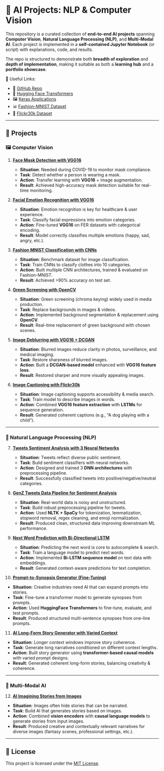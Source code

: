 # 🧠 AI Projects: NLP & Computer Vision

This repository is a curated collection of **end-to-end AI projects** spanning **Computer Vision**, **Natural Language Processing (NLP)**, and **Multi-Modal AI**. Each project is implemented in a **self-contained Jupyter Notebook** (or script) with explanations, code, and results.

The repo is structured to demonstrate both **breadth of exploration** and **depth of implementation**, making it suitable as both a **learning hub** and a **portfolio showcase**.

🔗 Useful Links:

* 📂 [GitHub Repo](https://github.com/sanskarGupta551/ai-projects-nlp-computer-vision)
* 🤖 [Hugging Face Transformers](https://huggingface.co/docs/transformers/index)
* 🖼️ [Keras Applications](https://keras.io/api/applications/)
* 📊 [Fashion-MNIST Dataset](https://github.com/zalandoresearch/fashion-mnist)
* 📸 [Flickr30k Dataset](https://shannon.cs.illinois.edu/DenotationGraph/)

---

## 📂 Projects

### 🖼️ Computer Vision

1. [**Face Mask Detection with VGG16**](https://github.com/sanskarGupta551/ai-projects-nlp-computer-vision/blob/main/Face_Mask_Detection_with_VGG16.ipynb)

   * **Situation**: Needed during COVID-19 to monitor mask compliance.
   * **Task**: Detect whether a person is wearing a mask.
   * **Action**: Transfer learning with **VGG16** + image augmentation.
   * **Result**: Achieved high-accuracy mask detection suitable for real-time monitoring.

2. [**Facial Emotion Recognition with VGG16**](https://github.com/sanskarGupta551/ai-projects-nlp-computer-vision/blob/main/Facial_Emotion_Recognition_with_VGG16.ipynb)

   * **Situation**: Emotion recognition is key for healthcare & user experience.
   * **Task**: Classify facial expressions into emotion categories.
   * **Action**: Fine-tuned **VGG16** on FER datasets with categorical encoding.
   * **Result**: Model correctly classifies multiple emotions (happy, sad, angry, etc.).

3. [**Fashion MNIST Classification with CNNs**](https://github.com/sanskarGupta551/ai-projects-nlp-computer-vision/blob/main/Fashion_MNIST_with_CNN%28s%29.ipynb)

   * **Situation**: Benchmark dataset for image classification.
   * **Task**: Train CNNs to classify clothes into 10 categories.
   * **Action**: Built multiple CNN architectures, trained & evaluated on Fashion-MNIST.
   * **Result**: Achieved >90% accuracy on test set.

4. [**Green Screening with OpenCV**](https://github.com/sanskarGupta551/ai-projects-nlp-computer-vision/blob/main/Green_Screening_Images_and_Videos_with_OpenCV.ipynb)

   * **Situation**: Green screening (chroma keying) widely used in media production.
   * **Task**: Replace backgrounds in images & videos.
   * **Action**: Implemented background segmentation & replacement using **OpenCV**.
   * **Result**: Real-time replacement of green background with chosen scenes.

5. [**Image Deblurring with VGG16 + DCGAN**](https://github.com/sanskarGupta551/ai-projects-nlp-computer-vision/blob/main/Image_Deblurring_with_VGG16.ipynb)

   * **Situation**: Blurred images reduce clarity in photos, surveillance, and medical imaging.
   * **Task**: Restore sharpness of blurred images.
   * **Action**: Built a **DCGAN-based model** enhanced with **VGG16 feature loss**.
   * **Result**: Restored sharper and more visually appealing images.

6. [**Image Captioning with Flickr30k**](https://github.com/sanskarGupta551/ai-projects-nlp-computer-vision/blob/main/Image_Captioning_with_Flickr30k.ipynb)

   * **Situation**: Image captioning supports accessibility & media search.
   * **Task**: Train model to describe images in words.
   * **Action**: Combined **VGG16 feature extraction** with **LSTMs** for sequence generation.
   * **Result**: Generated coherent captions (e.g., “A dog playing with a child”).

---

### 📝 Natural Language Processing (NLP)

7. [**Tweets Sentiment Analysis with 3 Neural Networks**](https://github.com/sanskarGupta551/ai-projects-nlp-computer-vision/blob/main/Tweets_Sentiment_Analysis_with_3_Neural_Network.ipynb)

   * **Situation**: Tweets reflect diverse public sentiment.
   * **Task**: Build sentiment classifiers with neural networks.
   * **Action**: Designed and trained 3 **DNN architectures** with preprocessing pipeline.
   * **Result**: Successfully classified tweets into positive/negative/neutral categories.

8. [**GenZ Tweets Data Pipeline for Sentiment Analysis**](https://github.com/sanskarGupta551/ai-projects-nlp-computer-vision/blob/main/GenZ_Tweets_Data_Pipeline_for_Sentiment_Analysis.ipynb)

   * **Situation**: Real-world data is noisy and unstructured.
   * **Task**: Build robust preprocessing pipeline for tweets.
   * **Action**: Used **NLTK + SpaCy** for tokenization, lemmatization, stopword removal, regex cleaning, and emoji normalization.
   * **Result**: Produced clean, structured data improving downstream ML performance.

9. [**Next Word Prediction with Bi-Directional LSTM**](https://github.com/sanskarGupta551/ai-projects-nlp-computer-vision/blob/main/Next_Word_Prediction_with_Bidirectional_LSTM.ipynb)

   * **Situation**: Predicting the next word is core to autocomplete & search.
   * **Task**: Train a language model to predict next words.
   * **Action**: Implemented **Bi-LSTM sequence model** on text data with embeddings.
   * **Result**: Generated context-aware predictions for text completion.

10. [**Prompt-to-Synopsis Generator (Fine-Tuning)**](https://github.com/sanskarGupta551/ai-projects-nlp-computer-vision/blob/main/Prompt_to_Synopsis_Generator_%28Fine-Tuning%29.ipynb)

* **Situation**: Creative industries need AI that can expand prompts into stories.
* **Task**: Fine-tune a transformer model to generate synopses from prompts.
* **Action**: Used **HuggingFace Transformers** to fine-tune, evaluate, and test prompts.
* **Result**: Produced structured multi-sentence synopses from one-line prompts.

11. [**AI Long-Form Story Generator with Varied Context**](https://github.com/sanskarGupta551/ai-projects-nlp-computer-vision/blob/main/Ai_Long_form_Story_Generator_with_Varied_Context.ipynb)

* **Situation**: Longer context windows improve story coherence.
* **Task**: Generate long narratives conditioned on different context lengths.
* **Action**: Built story generator using **transformer-based causal models** with varied prompt designs.
* **Result**: Generated coherent long-form stories, balancing creativity & coherence.

---

### 🔮 Multi-Modal AI

12. [**AI Imagining Stories from Images**](https://github.com/sanskarGupta551/ai-projects-nlp-computer-vision/blob/main/Ai_Imagining_Stories_from_Images.ipynb)

* **Situation**: Images often hide stories that can be narrated.
* **Task**: Build AI that generates stories based on images.
* **Action**: Combined **vision encoders** with **causal language models** to generate stories from input images.
* **Result**: Produced creative and contextually relevant narratives for diverse images (fantasy scenes, professional settings, etc.).

---

## 📜 License

This project is licensed under the [MIT License](LICENSE).
